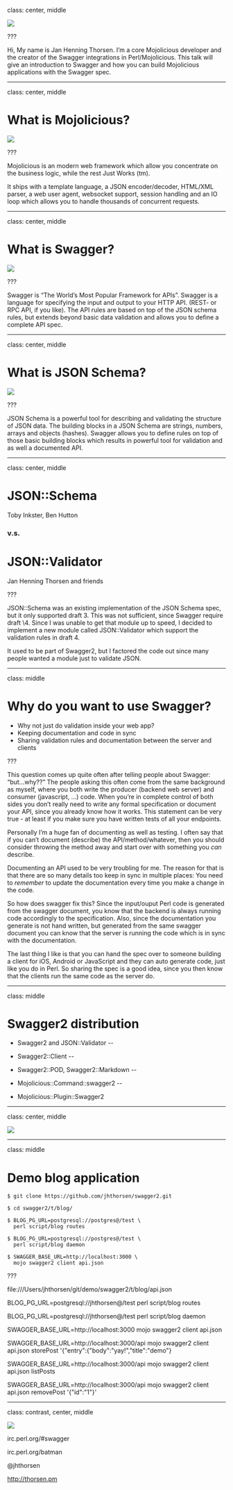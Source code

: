 class: center, middle

<img src="/img/mojo-love-swagger.png">

???

Hi, My name is Jan Henning Thorsen. I’m a core Mojolicious developer and the
creator of the Swagger integrations in Perl/Mojolicious.  This talk will give
an introduction to Swagger and how you can build Mojolicious applications with
the Swagger spec.

---
class: center, middle

# What is Mojolicious?

<img src="/img/web-fun.png">

???

Mojolicious is an modern web framework which allow you concentrate on the
business logic, while the rest Just Works (tm).

It ships with a template language, a JSON encoder/decoder, HTML/XML parser, a
web user agent, websocket support, session handling and an IO loop which
allows you to handle thousands of concurrent requests.

---
class: center, middle

# What is Swagger?

<img src="/img/what-is-swagger.png">

???

Swagger is “The World’s Most Popular Framework for APIs”. Swagger is a
language for specifying the input and output to your HTTP API. (REST- or RPC
API, if you like). The API rules are based on top of the JSON schema rules,
but extends beyond basic data validation and allows you to define a complete
API spec.

---
class: center, middle

# What is JSON Schema?

<img src="/img/what-is-json-schema.jpg" style="max-height:260px">

???

JSON Schema is a powerful tool for describing and validating the structure of
JSON data. The building blocks in a JSON Schema are strings, numbers, arrays
and objects (hashes). Swagger allows you to define rules on top of those basic
building blocks which results in powerful tool for validation and as well a
documented API.

---
class: center, middle

# JSON::Schema

Toby Inkster, Ben Hutton

### v.s.

# JSON::Validator

Jan Henning Thorsen and friends

???

JSON::Schema was an existing implementation of the JSON Schema spec, but it
only supported draft 3. This was not sufficient, since Swagger require draft
\4. Since I was unable to get that module up to speed, I decided to implement
a new module called JSON::Validator which support the validation rules in
draft 4.

It used to be part of Swagger2, but I factored the code out since many people
wanted a module just to validate JSON.

---
class: middle

# Why do you want to use Swagger?

* Why not just do validation inside your web app?
* Keeping documentation and code in sync
* Sharing validation rules and documentation between the server and clients

???

This question comes up quite often after telling people about Swagger:
“but...why??” The people asking this often come from the same background as
myself, where you both write the producer (backend web server) and consumer
(javascript, ...) code. When you’re in complete control of both sides you don’t
really need to write any formal specification or document your API, since you
already know how it works. This statement can be very true - at least if you
make sure you have written tests of all your endpoints.

Personally I’m a huge fan of documenting as well as testing. I often say that
if you can’t document (describe) the API/method/whatever, then you should
consider throwing the method away and start over with something you _can_
describe.

Documenting an API used to be very troubling for me. The reason for that is
that there are so many details too keep in sync in multiple places: You need
to _remember_ to update the documentation every time you make a change in the
code.

So how does swagger fix this? Since the input/ouput Perl code is generated
from the swagger document, you know that the backend is always running code
accordingly to the specification. Also, since the documentation you generate
is not hand written, but generated from the same swagger document you can know
that the server is running the code which is in sync with the documentation.

The last thing I like is that you can hand the spec over to someone building a
client for iOS, Android or JavaScript and they can auto generate code, just
like you do in Perl. So sharing the spec is a good idea, since you then know
that the clients run the same code as the server do.

---
class: middle

# Swagger2 distribution

* Swagger2 and JSON::Validator
--

* Swagger2::Client
--

* Swagger2::POD, Swagger2::Markdown
--

* Mojolicious::Command::swagger2
--

* Mojolicious::Plugin::Swagger2

---
class: center, middle

<img src="/img/live-demo.jpg" style="max-height:340px">

---
class: middle

# Demo blog application

```shell
$ git clone https://github.com/jhthorsen/swagger2.git

$ cd swagger2/t/blog/

$ BLOG_PG_URL=postgresql://postgres@/test \
  perl script/blog routes

$ BLOG_PG_URL=postgresql://postgres@/test \
  perl script/blog daemon

$ SWAGGER_BASE_URL=http://localhost:3000 \
  mojo swagger2 client api.json
```

???

file:///Users/jhthorsen/git/demo/swagger2/t/blog/api.json

BLOG_PG_URL=postgresql://jhthorsen@/test perl script/blog routes

BLOG_PG_URL=postgresql://jhthorsen@/test perl script/blog daemon

SWAGGER_BASE_URL=http://localhost:3000 mojo swagger2 client api.json

SWAGGER_BASE_URL=http://localhost:3000/api mojo swagger2 client api.json storePost '{"entry":{"body":"yay!","title":"demo"}

SWAGGER_BASE_URL=http://localhost:3000/api mojo swagger2 client api.json listPosts

SWAGGER_BASE_URL=http://localhost:3000/api mojo swagger2 client api.json removePost '{"id":"1"}'

---
class: contrast, center, middle

<img src="/img/thank-you.jpg" style="max-height:340px">

irc.perl.org/#swagger

irc.perl.org/batman

@jhthorsen

http://thorsen.pm
